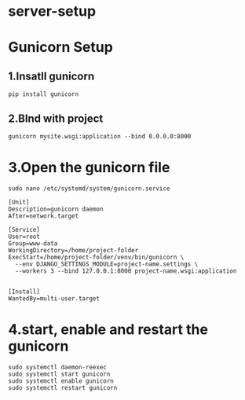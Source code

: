 # server-setup


# Gunicorn Setup

## 1.Insatll gunicorn
```
pip install gunicorn
```

## 2.BInd with project
```
gunicorn mysite.wsgi:application --bind 0.0.0.0:8000
```

# 3.Open the gunicorn file

```
sudo nano /etc/systemd/system/gunicorn.service
```

```
[Unit]
Description=gunicorn daemon
After=network.target

[Service]
User=root
Group=www-data
WorkingDirectory=/home/project-folder
ExecStart=/home/project-folder/venv/bin/gunicorn \
  --env DJANGO_SETTINGS_MODULE=project-name.settings \
  --workers 3 --bind 127.0.0.1:8000 project-name.wsgi:application


[Install]
WantedBy=multi-user.target
```


# 4.start, enable and restart the gunicorn
```
sudo systemctl daemon-reexec
sudo systemctl start gunicorn
sudo systemctl enable gunicorn
sudo systemctl restart gunicorn
```
